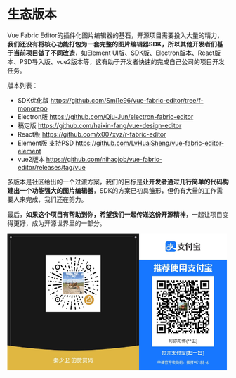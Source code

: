 <!--
 * @Author: 秦少卫
 * @Date: 2023-12-25 22:03:13
 * @LastEditors: 秦少卫
 * @LastEditTime: 2023-12-25 22:36:19
 * @Description: file content
-->
# 生态版本

Vue Fabric Editor的插件化图片编辑器的基石，开源项目需要投入大量的精力，**我们还没有将核心功能打包为一套完整的图片编辑器SDK，所以其他开发者们基于当前项目做了不同改造**，如Element UI版、SDK版、Electron版本、React版本、PSD导入版、vue2版本等，这有助于开发者快速的完成自己公司的项目开发任务。

版本列表：
- SDK优化版 https://github.com/Smi1e96/vue-fabric-editor/tree/f-monorepo
- Electron版 https://github.com/Qiu-Jun/electron-fabric-editor
- 稿定版 https://github.com/haixin-fang/vue-design-editor
- React版 https://github.com/x007xyz/r-fabric-editor
- Element版 支持PSD  https://github.com/LvHuaiSheng/vue-fabric-editor-element
- vue2版本 https://github.com/nihaojob/vue-fabric-editor/releases/tag/vue


多版本是社区给出的一个过渡方案，我们的目标是**让开发者通过几行简单的代码构建出一个功能强大的图片编辑器**，SDK的方案已初具雏形，但仍有大量的工作需要人来完成，我们还在努力。

最后，**如果这个项目有帮助到你，希望我们一起传递这份开源精神**，一起让项目变得更好，成为开源世界里的一部分。

<div style="display: flex">
<img src="/public/WechatIMG599.jpeg" alt="" width="300" >
<img src="/public/WechatIMG600.jpeg" alt="" width="200"  height="auto">
</div>






